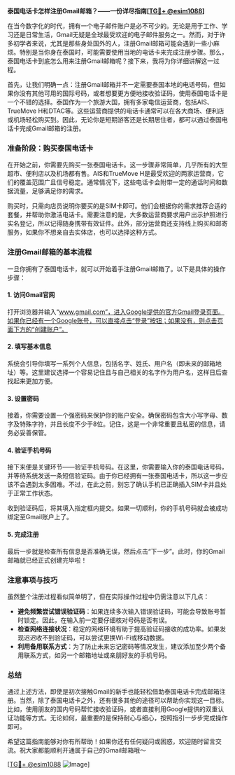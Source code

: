 **泰国电话卡怎样注册Gmail邮箱？——一份详尽指南[[TG💪+ @esim1088](https://t.me/s/esim1088)]**

在当今数字化的时代，拥有一个电子邮件账户是必不可少的。无论是用于工作、学习还是日常生活，Gmail无疑是全球最受欢迎的电子邮件服务之一。然而，对于许多初学者来说，尤其是那些身处国外的人，注册Gmail邮箱可能会遇到一些小麻烦。特别是当你身在泰国时，可能需要使用当地的电话卡来完成注册步骤。那么，泰国电话卡到底怎么用来注册Gmail邮箱呢？接下来，我将为你详细讲解这一过程。

首先，让我们明确一点：注册Gmail邮箱并不一定需要泰国本地的电话号码，但如果你没有其他可用的国际号码，或者想要更方便地接收验证码，使用泰国电话卡是一个不错的选择。泰国作为一个旅游大国，拥有多家电信运营商，包括AIS、TrueMove H和DTAC等。这些运营商提供的电话卡通常可以在各大商场、便利店或机场轻松购买到。因此，无论你是短期游客还是长期居住者，都可以通过泰国电话卡完成Gmail邮箱的注册。

### 准备阶段：购买泰国电话卡

在开始之前，你需要先购买一张泰国电话卡。这一步骤非常简单，几乎所有的大型超市、便利店以及机场都有售。AIS和TrueMove H是最受欢迎的两家运营商，它们的覆盖范围广且信号稳定。通常情况下，这些电话卡会附带一定的通话时间和数据流量，足够满足你的需求。

购买时，只需向店员说明你要买的是SIM卡即可。他们会根据你的需求推荐合适的套餐，并帮助你激活电话卡。需要注意的是，大多数运营商要求用户出示护照进行实名登记，所以记得随身携带有效证件。此外，部分运营商还支持线上购买和邮寄服务，如果你不想亲自去实体店，也可以选择这种方式。

### 注册Gmail邮箱的基本流程

一旦你拥有了泰国电话卡，就可以开始着手注册Gmail邮箱了。以下是具体的操作步骤：

#### 1. 访问Gmail官网
打开浏览器并输入“www.gmail.com”，进入Google提供的官方Gmail登录页面。如果你已经有一个Google账号，可以直接点击“登录”按钮；如果没有，则点击页面下方的“创建账户”。

#### 2. 填写基本信息
系统会引导你填写一系列个人信息，包括名字、姓氏、用户名（即未来的邮箱地址）等。这里建议选择一个容易记住且与自己相关的名字作为用户名，这样日后查找起来更加方便。

#### 3. 设置密码
接着，你需要设置一个强密码来保护你的账户安全。确保密码包含大小写字母、数字及特殊字符，并且长度不少于8位。记住，这是一个非常重要且私密的信息，请务必妥善保管。

#### 4. 验证手机号码
接下来便是关键环节——验证手机号码。在这里，你需要输入你的泰国电话号码，并等待系统发送一条短信验证码。由于你已经拥有一张泰国电话卡，所以这一步应该不会遇到太多困难。不过，在此之前，别忘了确认手机已正确插入SIM卡并且处于正常工作状态。

收到验证码后，将其填入指定框内提交。如果一切顺利，你的手机号码就会被成功绑定至Gmail账户上了。

#### 5. 完成注册
最后一步就是检查所有信息是否准确无误，然后点击“下一步”。此时，你的Gmail邮箱就已经正式创建完毕啦！

### 注意事项与技巧

虽然整个注册过程看似简单明了，但在实际操作过程中仍需注意以下几点：

- **避免频繁尝试错误验证码**：如果连续多次输入错误验证码，可能会导致账号暂时锁定。因此，在输入前一定要仔细核对号码是否有误。
- **检查网络连接状况**：稳定的网络环境有助于提高验证码接收的成功率。如果发现迟迟收不到验证码，可以尝试更换Wi-Fi或移动数据。
- **利用备用联系方式**：为了防止未来忘记密码等情况发生，建议添加至少两个备用联系方式，如另一个邮箱地址或亲朋好友的手机号码。

### 总结

通过上述方法，即使是初次接触Gmail的新手也能轻松借助泰国电话卡完成邮箱注册。当然，除了泰国电话卡之外，还有很多其他的途径可以帮助你实现这一目标。比如，使用朋友的国内号码帮忙接收验证码，或者直接利用Google提供的双重认证功能等方式。无论如何，最重要的是保持耐心与细心，按照指引一步步完成操作即可。

希望这篇指南能够对你有所帮助！如果你还有任何疑问或困惑，欢迎随时留言交流。祝大家都能顺利开通属于自己的Gmail邮箱哦～

[[TG💪+ @esim1088](https://t.me/s/esim1088) ![Image](https://i.postimg.cc/4NQfJmqS/Snipaste-2025-05-13-00-14-12.png)]